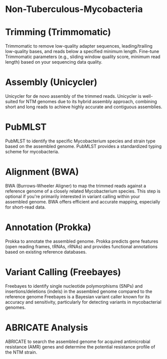 # Non-Tuberculous-Mycobacteria
# Trimming (Trimmomatic)

Trimmomatic to remove low-quality adapter sequences, leading/trailing low-quality bases, and reads below a specified minimum length.
Fine-tune Trimmomatic parameters (e.g., sliding window quality score, minimum read length) based on your sequencing data quality.

# Assembly (Unicycler)

Unicycler for de novo assembly of the trimmed reads. Unicycler is well-suited for NTM genomes due to its hybrid assembly approach, combining short and long reads to achieve highly accurate and contiguous assemblies.

# PubMLST

PubMLST to identify the specific Mycobacterium species and strain type based on the assembled genome.
PubMLST provides a standardized typing scheme for mycobacteria.

# Alignment (BWA)

BWA (Burrows-Wheeler Aligner) to map the trimmed reads against a reference genome of a closely related Mycobacterium species. This step is optional if you're primarily interested in variant calling within your assembled genome.
BWA offers efficient and accurate mapping, especially for short-read data.

# Annotation (Prokka)

Prokka to annotate the assembled genome. Prokka predicts gene features (open reading frames, tRNAs, rRNAs) and provides functional annotations based on existing reference databases.

# Variant Calling (Freebayes)

Freebayes to identify single nucleotide polymorphisms (SNPs) and insertions/deletions (indels) in the assembled genome compared to the reference genome 
Freebayes is a Bayesian variant caller known for its accuracy and sensitivity, particularly for detecting variants in mycobacterial genomes.

# ABRICATE Analysis

ABRICATE to search the assembled genome for acquired antimicrobial resistance (AMR) genes and determine the potential resistance profile of the NTM strain.
